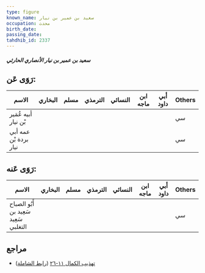 ```yaml
---
type: figure
known_name: سعيد بن عمير بن نيار
occupation: محدث
birth_date:
passing_date:
tahdhib_id: 2337
---
```

##### سعيد بن عمير بن نيار الأنصاري الحارثي

## رَوَى عَن:
| الاسم                 | البخاري | مسلم | الترمذي | النسائي | ابن ماجه | أبي داود | Others |
| --------------------- | ------- | ---- | ------- | ------- | -------- | -------- | ------ |
| أبيه عُمَير بْن نيار  |         |      |         |         |          |          | سي     |
| عمه أبي بردة بْن نيار |         |      |         |         |          |          | سي     |
## رَوَى عَنه:
| الاسم                                 | البخاري | مسلم | الترمذي | النسائي | ابن ماجه | أبي داود | Others |
| ------------------------------------- | ------- | ---- | ------- | ------- | -------- | -------- | ------ |
| أَبُو الصباح سَعِيد بن سَعِيد التغلبي |         |      |         |         |          |          | سي     |
## مراجع
- [تهذيب الكمال ١١-٢٦](obsidian://open?vault=Tahdhib-al-Kamal&file=Figures/٢٣٣٧-سعيد%20بن%20عمير%20بن%20نيار%20الأنصاري%20الحارثي) ([رابط الشاملة](https://shamela.ws/book/3722/5346))